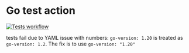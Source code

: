 # Go test action

[![Tests workflow](https://github.com/metalim/gotest/actions/workflows/tests.yml/badge.svg)](https://github.com/metalim/gotest/actions/workflows/tests.yml)

tests fail due to YAML issue with numbers: `go-version: 1.20` is treated as `go-version: 1.2`. The fix is to use `go-version: "1.20"`
